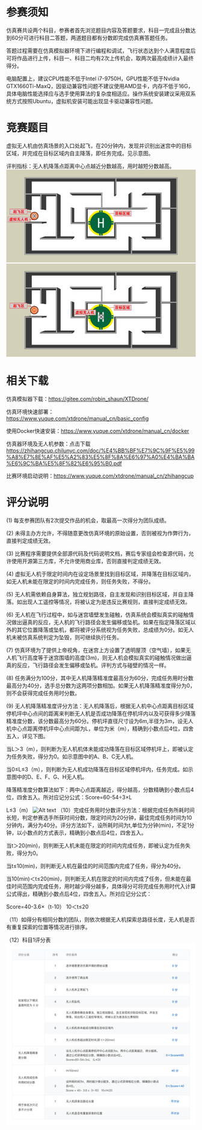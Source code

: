 # 参赛须知
仿真赛共设两个科目，参赛者首先浏览题目内容及答题要求，科目一完成且分数达到60分可进行科目二答题，两道题目都有分数即完成仿真赛答题任务。

答题过程需要在仿真模拟器环境下进行编程和调试，飞行状态达到个人满意程度后可将作品进行上传，科目一、科目二均有2次上传机会，取两次最高成绩计入最终得分。

电脑配置上，建议CPU性能不低于Intel i7-9750H，GPU性能不低于Nvidia GTX1660Ti-MaxQ，因驱动兼容性问题不建议使用AMD显卡，内存不低于16G，具体电脑性能选择应与选手使用算法的复杂度相适应。操作系统安装建议采用双系统方式按照Ubuntu，虚拟机安装可能出现显卡驱动兼容性问题。
# 竞赛题目
虚拟无人机由仿真场景的入口处起飞，在20分钟内，发现并识别出迷宫中的目标区域，并完成在目标区域内自主降落，即任务完成。见示意图。

评判指标：无人机降落点距离中心点越近分数越高，用时越短分数越高。
![Alt text](image.png)
![Alt text](image-1.png)
# 相关下载
仿真模拟器下载：https://gitee.com/robin_shaun/XTDrone/

仿真环境快速部署：https://www.yuque.com/xtdrone/manual_cn/basic_config

使用Docker快速安装：https://www.yuque.com/xtdrone/manual_cn/docker

仿真器环境及无人机参数：点击下载
https://zhihangcup.chilunyc.com/doc/%E4%BB%BF%E7%9C%9F%E5%99%A8%E7%8E%AF%E5%A2%83%E5%8F%8A%E6%97%A0%E4%BA%BA%E6%9C%BA%E5%8F%82%E6%95%B0.pdf


比赛环境启动说明：https://www.yuque.com/xtdrone/manual_cn/zhihangcup
# 评分说明
(1) 每支参赛团队有2次提交作品的机会，取最高一次得分为团队成绩。

(2) 未得主办方允许，不得随意更改仿真环境的原始设置，否则被视为作弊行为，直接判定成绩无效。

(3) 比赛程序需要提供全部源代码及代码说明文档，赛后专家组会检查源代码，允许使用开源第三方库，不允许使用商业库，否则直接判定成绩无效。

(4) 虚拟无人机于限定时间内在设定场景里找到目标区域，并降落在目标区域内，如无人机未能在限定的时间内完成任务，则任务失败，不得分。

(5) 无人机需依赖自身算法，独立规划路径，自主发现和识别目标区域，并自主降落。如出现人工遥控等情况，将被认定为是违反比赛规则，直接判定成绩无效。

(6) 无人机在飞行过程中，如与迷宫墙壁发生碰触，仿真系统会模拟真实的碰触情况做出逼真的反应，无人机的飞行路径会发生偏移或坠机。如果在指定降落区域以外的其它位置降落或坠机，都将被评分系统视为任务失败，总成绩为0分。如无人机未被仿真系统判定为坠毁，则可继续执行任务。

(7) 仿真环境为了提供上帝视角，在迷宫上方设置了透明屋顶（空气墙），如果无人机飞行高度等于迷宫围墙的高度(3m)，则无人机会模拟真实的碰触情况做出逼真的反应，飞行路径会发生偏移或坠机。评判方式与碰壁的情况一样。

(8) 任务满分为100分，其中无人机降落精准度最高分为60分，完成任务用时分数最高分为40分，选手总分数为这两项分数相加。如果无人机降落精准度得分为0，则不会获得完成任务用时分数。

(9) 无人机降落精准度评分方法：无人机降落后，根据无人机中心点距离目标区域停机坪中心点间的距离来判断无人机是否成功降落在停机坪内以及可获得多少降落精准度分数，该分数最高分为60分。停机坪直径尺寸设为6m,半径为3m，设无人机中心点距离停机坪中心点间距为L，单位为米（m），精确到小数点后4位，四舍五入，详见下图。

当L＞3（m），则判断为无人机机体未能成功降落在目标区域停机坪上，即被认定为任务失败，得分为0。如示意图中的A、B、C无人机。

当0≤L≤3（m），则判断为无人机成功降落在目标区域停机坪内，任务完成。如示意图中的D、E、F、G、H无人机。

降落精准度分数算法如下：两中心点距离越近，得分越高，分数精确到小数点后4位，四舍五入。所对应记分公式：Score=60-54÷3×L

L≤3（m）
![Alt text](image-2.png)
（10）完成任务用时分数评分方法：根据完成任务所耗时间长短，判定参赛选手所获时间分数，限定时间为20分钟，最佳完成任务时间为10分钟内，满分为40分。评分方法如下，设所耗时间为t,单位为分钟(min)，不足1分钟，以小数点的方式表示，精确到小数点后4位，四舍五入。

当t＞20(min)，则判断无人机未能在限定的时间内完成任务，即被认定为任务失败，得分为0。

当t≤10(min)，则判断无人机在最佳的时间范围内完成了任务，得分为40分。

当10(min)＜t≤20(min)，则判断无人机在限定的时间内完成了任务，但未能在最佳时间范围内完成任务，用时越少得分越多，具体得分可将完成任务用时代入计算公式得出，精确到小数点后4位，四舍五入。所对应记分公式：

Score=40-3.6×（t-10） 10＜t≤20

（11）如得分有相同分数的团队，则依次根据无人机探索总路径长度，无人机是否有重复探索的位置等情况进行排序。

（12）科目1评分表
![Alt text](image-3.png)
